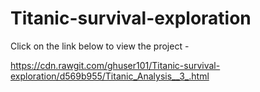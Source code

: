 # Titanic-survival-exploration

Click on the link below to view the project -

https://cdn.rawgit.com/ghuser101/Titanic-survival-exploration/d569b955/Titanic_Analysis__3_.html